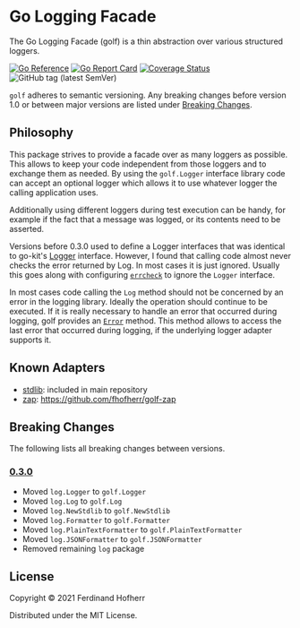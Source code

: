 # Go Logging Facade

The Go Logging Facade (golf) is a thin abstraction over various
structured loggers.

[![Go Reference](https://pkg.go.dev/badge/github.com/fhofherr/golf.svg)](https://pkg.go.dev/github.com/fhofherr/golf)
[![Go Report Card](https://goreportcard.com/badge/github.com/fhofherr/golf)](https://goreportcard.com/report/github.com/fhofherr/golf)
[![Coverage Status](https://coveralls.io/repos/github/fhofherr/golf/badge.svg?branch=main)](https://coveralls.io/github/fhofherr/golf?branch=main)
![GitHub tag (latest SemVer)](https://img.shields.io/github/tag/fhofherr/golf.svg)

`golf` adheres to semantic versioning. Any breaking changes before version
1.0 or between major versions are listed under [Breaking
Changes](#breaking-changes).

## Philosophy

This package strives to provide a facade over as many loggers as
possible. This allows to keep your code independent from those loggers
and to exchange them as needed. By using the `golf.Logger` interface
library code can accept an optional logger which allows it to use
whatever logger the calling application uses.

Additionally using different loggers during test execution can be handy,
for example if the fact that a message was logged, or its contents need
to be asserted.

Versions before 0.3.0 used to define a Logger interfaces that was
identical to go-kit's
[Logger](https://pkg.go.dev/github.com/go-kit/log#Logger) interface.
However, I found that calling code almost never checks the error
returned by Log. In most cases it is just ignored. Usually this goes
along with configuring [`errcheck`](https://github.com/kisielk/errcheck)
to ignore the `Logger` interface.

In most cases code calling the `Log` method should not be concerned by
an error in the logging library. Ideally the operation should continue
to be executed. If it is really necessary to handle an error that
occurred during logging, golf provides an
[`Error`](https://pkg.go.dev/github.com/fhofherr/golf#Error) method.
This method allows to access the last error that occurred during
logging, if the underlying logger adapter supports it.

## Known Adapters

* [stdlib](https://pkg.go.dev/log): included in main repository
* [zap](https://github.com/uber-go/zap): https://github.com/fhofherr/golf-zap

## Breaking Changes

The following lists all breaking changes between versions.

### [0.3.0]

* Moved `log.Logger` to `golf.Logger`
* Moved `log.Log` to `golf.Log`
* Moved `log.NewStdlib` to `golf.NewStdlib`
* Moved `log.Formatter` to `golf.Formatter`
* Moved `log.PlainTextFormatter` to `golf.PlainTextFormatter`
* Moved `log.JSONFormatter` to `golf.JSONFormatter`
* Removed remaining `log` package

## License

Copyright © 2021 Ferdinand Hofherr

Distributed under the MIT License.

[0.3.0]: https://github.com/fhofherr/golf/compare/v0.2.0...v0.3.0
